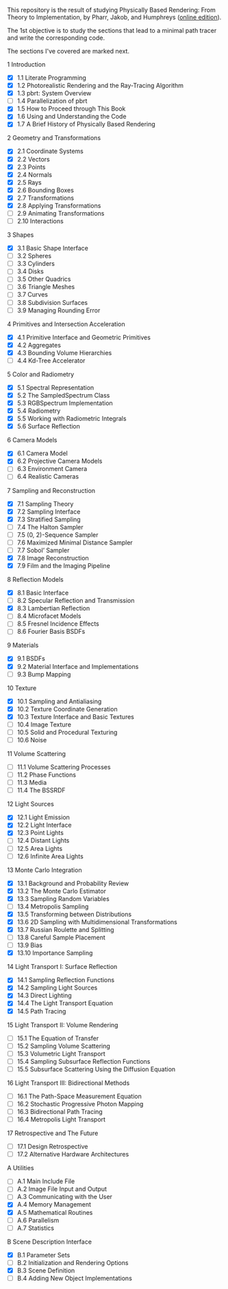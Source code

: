 This repository is the result of studying Physically Based Rendering: From Theory to Implementation, by Pharr, Jakob, and Humphreys ([online edition](https://pbrt.org/)).

The 1st objective is to study the sections that lead to a minimal path tracer and write the corresponding code.

The sections I've covered are marked next.

1 Introduction
- [x] 1.1 Literate Programming
- [x] 1.2 Photorealistic Rendering and the Ray-Tracing Algorithm
- [x] 1.3 pbrt: System Overview
- [ ] 1.4 Parallelization of pbrt
- [x] 1.5 How to Proceed through This Book
- [x] 1.6 Using and Understanding the Code
- [x] 1.7 A Brief History of Physically Based Rendering

2 Geometry and Transformations
- [x] 2.1 Coordinate Systems
- [x] 2.2 Vectors
- [x] 2.3 Points
- [x] 2.4 Normals
- [x] 2.5 Rays
- [x] 2.6 Bounding Boxes
- [x] 2.7 Transformations
- [x] 2.8 Applying Transformations
- [ ] 2.9 Animating Transformations
- [ ] 2.10 Interactions

3 Shapes
- [x] 3.1 Basic Shape Interface
- [ ] 3.2 Spheres
- [ ] 3.3 Cylinders
- [ ] 3.4 Disks
- [ ] 3.5 Other Quadrics
- [ ] 3.6 Triangle Meshes
- [ ] 3.7 Curves
- [ ] 3.8 Subdivision Surfaces
- [ ] 3.9 Managing Rounding Error

4 Primitives and Intersection Acceleration
- [x] 4.1 Primitive Interface and Geometric Primitives
- [x] 4.2 Aggregates
- [x] 4.3 Bounding Volume Hierarchies
- [ ] 4.4 Kd-Tree Accelerator

5 Color and Radiometry
- [x] 5.1 Spectral Representation
- [x] 5.2 The SampledSpectrum Class
- [x] 5.3 RGBSpectrum Implementation
- [x] 5.4 Radiometry
- [x] 5.5 Working with Radiometric Integrals
- [x] 5.6 Surface Reflection

6 Camera Models
- [x] 6.1 Camera Model
- [x] 6.2 Projective Camera Models
- [ ] 6.3 Environment Camera
- [ ] 6.4 Realistic Cameras

7 Sampling and Reconstruction
- [x] 7.1 Sampling Theory
- [x] 7.2 Sampling Interface
- [x] 7.3 Stratified Sampling
- [ ] 7.4 The Halton Sampler
- [ ] 7.5 (0, 2)-Sequence Sampler
- [ ] 7.6 Maximized Minimal Distance Sampler
- [ ] 7.7 Sobol’ Sampler
- [x] 7.8 Image Reconstruction
- [x] 7.9 Film and the Imaging Pipeline

8 Reflection Models
- [x] 8.1 Basic Interface
- [ ] 8.2 Specular Reflection and Transmission
- [x] 8.3 Lambertian Reflection
- [ ] 8.4 Microfacet Models
- [ ] 8.5 Fresnel Incidence Effects
- [ ] 8.6 Fourier Basis BSDFs

9 Materials
- [x] 9.1 BSDFs
- [x] 9.2 Material Interface and Implementations
- [ ] 9.3 Bump Mapping

10 Texture
- [x] 10.1 Sampling and Antialiasing
- [x] 10.2 Texture Coordinate Generation
- [x] 10.3 Texture Interface and Basic Textures
- [ ] 10.4 Image Texture
- [ ] 10.5 Solid and Procedural Texturing
- [ ] 10.6 Noise

11 Volume Scattering
- [ ] 11.1 Volume Scattering Processes
- [ ] 11.2 Phase Functions
- [ ] 11.3 Media
- [ ] 11.4 The BSSRDF

12 Light Sources
- [x] 12.1 Light Emission
- [x] 12.2 Light Interface
- [x] 12.3 Point Lights
- [ ] 12.4 Distant Lights
- [ ] 12.5 Area Lights
- [ ] 12.6 Infinite Area Lights

13 Monte Carlo Integration
- [x] 13.1 Background and Probability Review
- [x] 13.2 The Monte Carlo Estimator
- [x] 13.3 Sampling Random Variables
- [ ] 13.4 Metropolis Sampling
- [x] 13.5 Transforming between Distributions
- [x] 13.6 2D Sampling with Multidimensional Transformations
- [x] 13.7 Russian Roulette and Splitting
- [ ] 13.8 Careful Sample Placement
- [ ] 13.9 Bias
- [x] 13.10 Importance Sampling

14 Light Transport I: Surface Reflection
- [x] 14.1 Sampling Reflection Functions
- [x] 14.2 Sampling Light Sources
- [x] 14.3 Direct Lighting
- [x] 14.4 The Light Transport Equation
- [x] 14.5 Path Tracing

15 Light Transport II: Volume Rendering
- [ ] 15.1 The Equation of Transfer
- [ ] 15.2 Sampling Volume Scattering
- [ ] 15.3 Volumetric Light Transport
- [ ] 15.4 Sampling Subsurface Reflection Functions
- [ ] 15.5 Subsurface Scattering Using the Diffusion Equation

16 Light Transport III: Bidirectional Methods
- [ ] 16.1 The Path-Space Measurement Equation
- [ ] 16.2 Stochastic Progressive Photon Mapping
- [ ] 16.3 Bidirectional Path Tracing
- [ ] 16.4 Metropolis Light Transport

17 Retrospective and The Future
- [ ] 17.1 Design Retrospective
- [ ] 17.2 Alternative Hardware Architectures

A Utilities
- [ ] A.1 Main Include File
- [ ] A.2 Image File Input and Output
- [ ] A.3 Communicating with the User
- [x] A.4 Memory Management
- [x] A.5 Mathematical Routines
- [ ] A.6 Parallelism
- [ ] A.7 Statistics

B Scene Description Interface
- [x] B.1 Parameter Sets
- [ ] B.2 Initialization and Rendering Options
- [x] B.3 Scene Definition
- [ ] B.4 Adding New Object Implementations